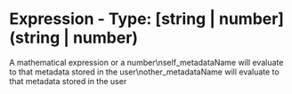 

# Expression - Type: [string | number](string | number)



 A mathematical expression or a number\nself_metadataName will evaluate to that metadata stored in the user\nother_metadataName will evaluate to that metadata stored in the user


